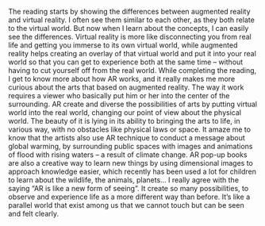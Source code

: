 The reading starts by showing the differences between augmented reality and virtual reality. I often see them similar to each other, as they both relate to the virtual world. But now when I learn about the concepts, I can easily see the differences. Virtual reality is more like disconnecting you from real life and getting you immerse to its own virtual world, while augmented reality helps creating an overlay of that virtual world and put it into your real world so that you can get to experience both at the same time – without having to cut yourself off from the real world.
While completing the reading, I get to know more about how AR works, and it really makes me more curious about the arts that based on augmented reality. The way it work requires a viewer who basically put him or her into the center of the surrounding. AR create and diverse the possibilities of arts by putting virtual world into the real world, changing our point of view about the physical world. The beauty of it is lying in its ability to bringing the arts to life, in various way, with no obstacles like physical laws or space. It amaze me to know that the artists also use AR technique to conduct a message about global warming, by surrounding public spaces with images and animations of flood with rising waters – a result of climate change. AR pop-up books are also a creative way to learn new things by using dimensional images to approach knowledge easier, which recently has been used a lot for children to learn about the wildlife, the animals, planets... I really agree with the saying “AR is like a new form of seeing”. It create so many possibilities, to observe and experience life as a more different way than before. It’s like a parallel world that exist among us that we cannot touch but can be seen and felt clearly.
